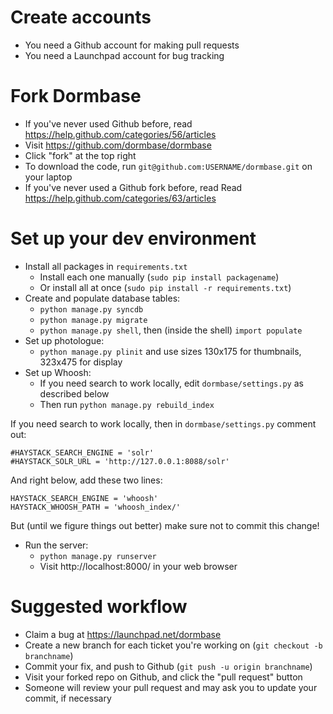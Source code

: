# Create accounts
* You need a Github account for making pull requests
* You need a Launchpad account for bug tracking

# Fork Dormbase
* If you've never used Github before, read https://help.github.com/categories/56/articles
* Visit https://github.com/dormbase/dormbase
* Click "fork" at the top right
* To download the code, run `git@github.com:USERNAME/dormbase.git` on your laptop
* If you've never used a Github fork before, read Read https://help.github.com/categories/63/articles

# Set up your dev environment
* Install all packages in `requirements.txt`
  * Install each one manually (`sudo pip install packagename`)
  * Or install all at once (`sudo pip install -r requirements.txt`)
* Create and populate database tables:
  * `python manage.py syncdb`
  * `python manage.py migrate`
  * `python manage.py shell`, then (inside the shell) `import populate`
* Set up photologue:
  * `python manage.py plinit` and use sizes 130x175 for thumbnails, 323x475 for display
* Set up Whoosh:
  * If you need search to work locally, edit `dormbase/settings.py` as described below
  * Then run `python manage.py rebuild_index`

If you need search to work locally, then in `dormbase/settings.py` comment out:

~~~
#HAYSTACK_SEARCH_ENGINE = 'solr'
#HAYSTACK_SOLR_URL = 'http://127.0.0.1:8088/solr'
~~~

And right below, add these two lines:

~~~
HAYSTACK_SEARCH_ENGINE = 'whoosh'
HAYSTACK_WHOOSH_PATH = 'whoosh_index/'
~~~

But (until we figure things out better) make sure not to commit this change!

* Run the server:
  * `python manage.py runserver`
  * Visit http://localhost:8000/ in your web browser

# Suggested workflow
* Claim a bug at https://launchpad.net/dormbase
* Create a new branch for each ticket you're working on (`git checkout -b branchname`)
* Commit your fix, and push to Github (`git push -u origin branchname`)
* Visit your forked repo on Github, and click the "pull request" button
* Someone will review your pull request and may ask you to update your commit, if necessary

